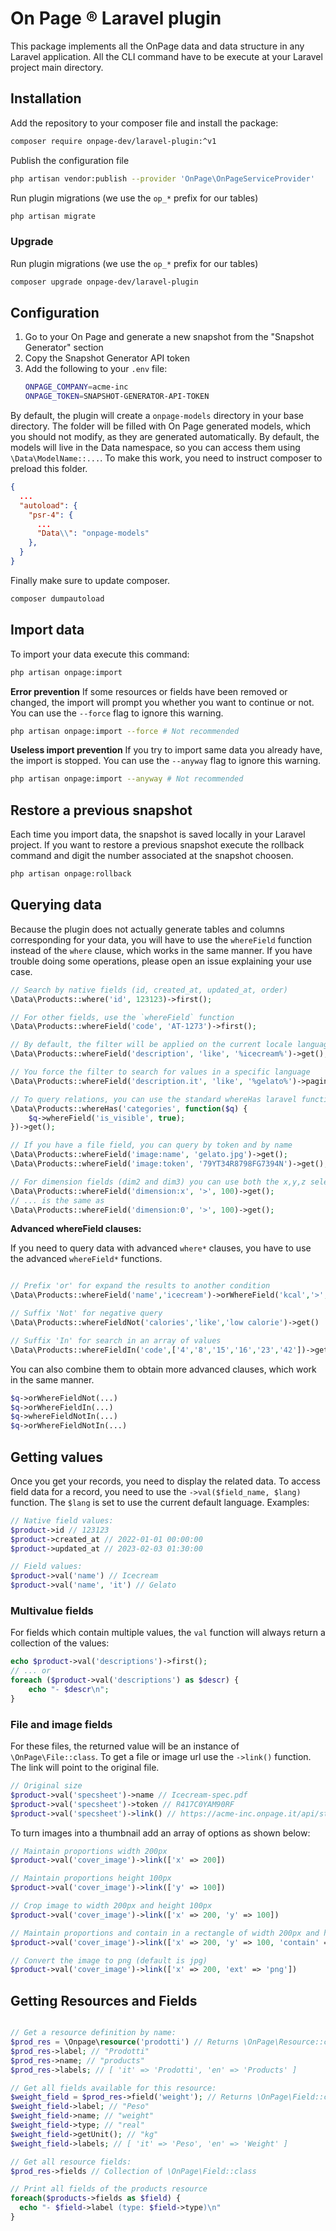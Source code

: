 # On Page &reg; Laravel plugin

This package implements all the OnPage data and data structure in any Laravel application.
All the CLI command have to be execute at your Laravel project main directory.

## Installation

Add the repository to your composer file and install the package:
```bash
composer require onpage-dev/laravel-plugin:^v1
```
Publish the configuration file
```bash
php artisan vendor:publish --provider 'OnPage\OnPageServiceProvider'
```
Run plugin migrations (we use the `op_*` prefix for our tables)
```bash
php artisan migrate
```

### Upgrade
Run plugin migrations (we use the `op_*` prefix for our tables)
```bash
composer upgrade onpage-dev/laravel-plugin
```



## Configuration

1. Go to your On Page and generate a new snapshot from the "Snapshot Generator" section
2. Copy the Snapshot Generator API token
3. Add the following to your `.env` file:
    ```bash
    ONPAGE_COMPANY=acme-inc
    ONPAGE_TOKEN=SNAPSHOT-GENERATOR-API-TOKEN
    ```

By default, the plugin will create a `onpage-models` directory in your base directory.
The folder will be filled with On Page generated models, which you should not modify, as they are generated automatically.
By default, the models will live in the Data namespace, so you can access them using `\Data\ModelName::...`.
To make this work, you need to instruct composer to preload this folder.
```json
{
  ...
  "autoload": {
    "psr-4": {
      ...
      "Data\\": "onpage-models"
    },
  }
}
```

Finally make sure to update composer.
```bash
composer dumpautoload
```

## Import data
To import your data execute this command:
```bash
php artisan onpage:import
```

__Error prevention__
If some resources or fields have been removed or changed, the import will prompt you whether you want to continue or not. You can use the `--force` flag to ignore this warning.
```bash
php artisan onpage:import --force # Not recommended
```

__Useless import prevention__
If you try to import same data you already have, the import is stopped. You can use the `--anyway` flag to ignore this warning.
```bash
php artisan onpage:import --anyway # Not recommended
```

## Restore a previous snapshot
Each time you import data, the snapshot is saved locally in your Laravel project.
If you want to restore a previous snapshot execute the rollback command and digit the number associated at the snapshot choosen.

```bash
php artisan onpage:rollback
```

## Querying data
Because the plugin does not actually generate tables and columns corresponding for your data, you will have to use the `whereField` function instead of the `where` clause, which works in the same manner.
If you have trouble doing some operations, please open an issue explaining your use case.
```php
// Search by native fields (id, created_at, updated_at, order)
\Data\Products::where('id', 123123)->first();

// For other fields, use the `whereField` function
\Data\Products::whereField('code', 'AT-1273')->first();

// By default, the filter will be applied on the current locale language
\Data\Products::whereField('description', 'like', '%icecream%')->get();

// You force the filter to search for values in a specific language
\Data\Products::whereField('description.it', 'like', '%gelato%')->paginate();

// To query relations, you can use the standard whereHas laravel function
\Data\Products::whereHas('categories', function($q) {
    $q->whereField('is_visible', true);
})->get();

// If you have a file field, you can query by token and by name
\Data\Products::whereField('image:name', 'gelato.jpg')->get();
\Data\Products::whereField('image:token', '79YT34R8798FG7394N')->get();

// For dimension fields (dim2 and dim3) you can use both the x,y,z selectors, or the 0,1,2 selectors
\Data\Products::whereField('dimension:x', '>', 100)->get();
// ... is the same as
\Data\Products::whereField('dimension:0', '>', 100)->get();
```


__Advanced whereField clauses:__

If you need to query data with advanced `where*` clauses, you have to use the advanced `whereField*` functions.


```php

// Prefix 'or' for expand the results to another condition
\Data\Products::whereField('name','icecream')->orWhereField('kcal','>',200)->get()

// Suffix 'Not' for negative query
\Data\Products::whereFieldNot('calories','like','low calorie')->get()     

// Suffix 'In' for search in an array of values
\Data\Products::whereFieldIn('code',['4','8','15','16','23','42'])->get();
```

You can also combine them to obtain more advanced clauses, which work in the same manner.


```php
$q->orWhereFieldNot(...)     
$q->orWhereFieldIn(...)   
$q->whereFieldNotIn(...)  
$q->orWhereFieldNotIn(...)
```



## Getting values
Once you get your records, you need to display the related data.
To access field data for a record, you need to use the `->val($field_name, $lang)` function.
The `$lang` is set to use the current default language.
Examples:
```php
// Native field values:
$product->id // 123123
$product->created_at // 2022-01-01 00:00:00
$product->updated_at // 2023-02-03 01:30:00

// Field values:
$product->val('name') // Icecream
$product->val('name', 'it') // Gelato
```

### Multivalue fields
For fields which contain multiple values, the `val` function will always return a collection of the values:
```php
echo $product->val('descriptions')->first();
// ... or
foreach ($product->val('descriptions') as $descr) {
    echo "- $descr\n";
}
```

### File and image fields
For these files, the returned value will be an instance of `\OnPage\File::class`.
To get a file or image url use the `->link()` function. The link will point to the original file.

```php
// Original size
$product->val('specsheet')->name // Icecream-spec.pdf
$product->val('specsheet')->token // R417C0YAM90RF
$product->val('specsheet')->link() // https://acme-inc.onpage.it/api/storage/R417C0YAM90RF?name=icecream-spec.pdf
```

To turn images into a thumbnail add an array of options as shown below:
```php
// Maintain proportions width 200px
$product->val('cover_image')->link(['x' => 200])

// Maintain proportions height 100px
$product->val('cover_image')->link(['y' => 100])

// Crop image to width 200px and height 100px
$product->val('cover_image')->link(['x' => 200, 'y' => 100])

// Maintain proportions and contain in a rectangle of width 200px and height 100px 
$product->val('cover_image')->link(['x' => 200, 'y' => 100, 'contain' => true])

// Convert the image to png (default is jpg)
$product->val('cover_image')->link(['x' => 200, 'ext' => 'png'])
```


## Getting Resources and Fields

```php

// Get a resource definition by name:
$prod_res = \Onpage\resource('prodotti') // Returns \OnPage\Resource::class
$prod_res->label; // "Prodotti"
$prod_res->name; // "products"
$prod_res->labels; // [ 'it' => 'Prodotti', 'en' => 'Products' ]

// Get all fields available for this resource:
$weight_field = $prod_res->field('weight'); // Returns \OnPage\Field::class or null
$weight_field->label; // "Peso"
$weight_field->name; // "weight"
$weight_field->type; // "real"
$weight_field->getUnit(); // "kg"
$weight_field->labels; // [ 'it' => 'Peso', 'en' => 'Weight' ]

// Get all resource fields:
$prod_res->fields // Collection of \OnPage\Field::class

// Print all fields of the products resource
foreach($products->fields as $field) {
  echo "- $field->label (type: $field->type)\n"
}


````
